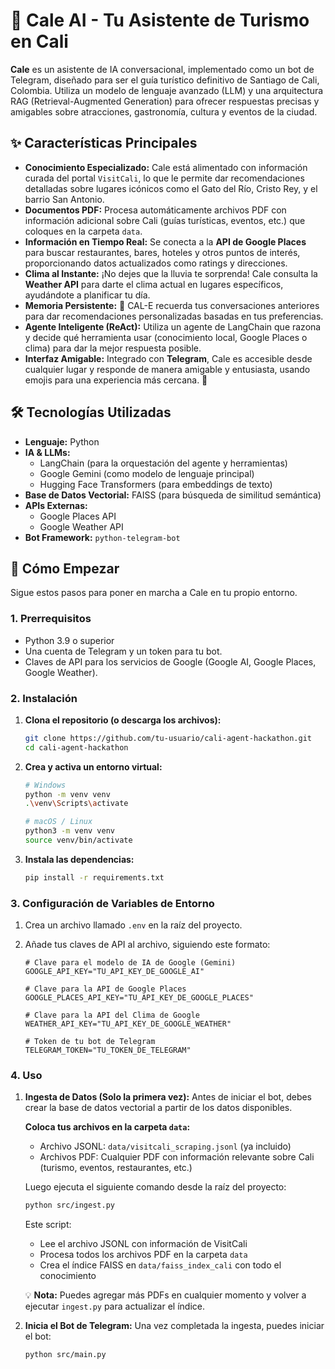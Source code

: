 # 🤖 Cale AI - Tu Asistente de Turismo en Cali

**Cale** es un asistente de IA conversacional, implementado como un bot de Telegram, diseñado para ser el guía turístico definitivo de Santiago de Cali, Colombia. Utiliza un modelo de lenguaje avanzado (LLM) y una arquitectura RAG (Retrieval-Augmented Generation) para ofrecer respuestas precisas y amigables sobre atracciones, gastronomía, cultura y eventos de la ciudad.

## ✨ Características Principales

-   **Conocimiento Especializado:** Cale está alimentado con información curada del portal `VisitCali`, lo que le permite dar recomendaciones detalladas sobre lugares icónicos como el Gato del Río, Cristo Rey, y el barrio San Antonio.
-   **Documentos PDF:** Procesa automáticamente archivos PDF con información adicional sobre Cali (guías turísticas, eventos, etc.) que coloques en la carpeta `data`.
-   **Información en Tiempo Real:** Se conecta a la **API de Google Places** para buscar restaurantes, bares, hoteles y otros puntos de interés, proporcionando datos actualizados como ratings y direcciones.
-   **Clima al Instante:** ¡No dejes que la lluvia te sorprenda! Cale consulta la **Weather API** para darte el clima actual en lugares específicos, ayudándote a planificar tu día.
-   **Memoria Persistente:** 🧠 CAL-E recuerda tus conversaciones anteriores para dar recomendaciones personalizadas basadas en tus preferencias.
-   **Agente Inteligente (ReAct):** Utiliza un agente de LangChain que razona y decide qué herramienta usar (conocimiento local, Google Places o clima) para dar la mejor respuesta posible.
-   **Interfaz Amigable:** Integrado con **Telegram**, Cale es accesible desde cualquier lugar y responde de manera amigable y entusiasta, usando emojis para una experiencia más cercana. 💃

## 🛠️ Tecnologías Utilizadas

-   **Lenguaje:** Python
-   **IA & LLMs:**
    -   LangChain (para la orquestación del agente y herramientas)
    -   Google Gemini (como modelo de lenguaje principal)
    -   Hugging Face Transformers (para embeddings de texto)
-   **Base de Datos Vectorial:** FAISS (para búsqueda de similitud semántica)
-   **APIs Externas:**
    -   Google Places API
    -   Google Weather API
-   **Bot Framework:** `python-telegram-bot`

## 🚀 Cómo Empezar

Sigue estos pasos para poner en marcha a Cale en tu propio entorno.

### 1. Prerrequisitos

-   Python 3.9 o superior
-   Una cuenta de Telegram y un token para tu bot.
-   Claves de API para los servicios de Google (Google AI, Google Places, Google Weather).

### 2. Instalación

1.  **Clona el repositorio (o descarga los archivos):**
    ```bash
    git clone https://github.com/tu-usuario/cali-agent-hackathon.git
    cd cali-agent-hackathon
    ```

2.  **Crea y activa un entorno virtual:**
    ```bash
    # Windows
    python -m venv venv
    .\venv\Scripts\activate

    # macOS / Linux
    python3 -m venv venv
    source venv/bin/activate
    ```

3.  **Instala las dependencias:**
    ```bash
    pip install -r requirements.txt
    ```

### 3. Configuración de Variables de Entorno

1.  Crea un archivo llamado `.env` en la raíz del proyecto.
2.  Añade tus claves de API al archivo, siguiendo este formato:

    ```env
    # Clave para el modelo de IA de Google (Gemini)
    GOOGLE_API_KEY="TU_API_KEY_DE_GOOGLE_AI"

    # Clave para la API de Google Places
    GOOGLE_PLACES_API_KEY="TU_API_KEY_DE_GOOGLE_PLACES"

    # Clave para la API del Clima de Google
    WEATHER_API_KEY="TU_API_KEY_DE_GOOGLE_WEATHER"

    # Token de tu bot de Telegram
    TELEGRAM_TOKEN="TU_TOKEN_DE_TELEGRAM"
    ```

### 4. Uso

1.  **Ingesta de Datos (Solo la primera vez):**
    Antes de iniciar el bot, debes crear la base de datos vectorial a partir de los datos disponibles. 
    
    **Coloca tus archivos en la carpeta `data`:**
    - Archivo JSONL: `data/visitcali_scraping.jsonl` (ya incluido)
    - Archivos PDF: Cualquier PDF con información relevante sobre Cali (turismo, eventos, restaurantes, etc.)
    
    Luego ejecuta el siguiente comando desde la raíz del proyecto:
    ```bash
    python src/ingest.py
    ```
    
    Este script:
    - Lee el archivo JSONL con información de VisitCali
    - Procesa todos los archivos PDF en la carpeta `data`
    - Crea el índice FAISS en `data/faiss_index_cali` con todo el conocimiento
    
    💡 **Nota:** Puedes agregar más PDFs en cualquier momento y volver a ejecutar `ingest.py` para actualizar el índice.

2.  **Inicia el Bot de Telegram:**
    Una vez completada la ingesta, puedes iniciar el bot:
    ```bash
    python src/main.py
    ```

